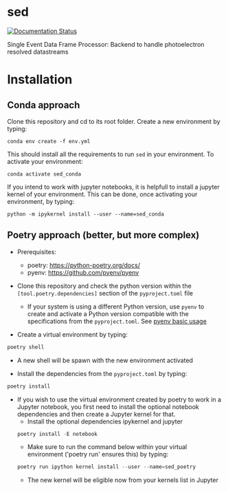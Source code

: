 # sed
[![Documentation Status](https://readthedocs.org/projects/sed/badge/?version=latest)](https://sed.readthedocs.io/en/latest/?badge=latest)


Single Event Data Frame Processor: Backend to handle photoelectron resolved datastreams

# Installation

## Conda approach

Clone this repository and cd to its root folder.
Create a new environment by typing:
```
conda env create -f env.yml
```
This should install all the requirements to run `sed` in your environment.
To activate your environment:
```
conda activate sed_conda
```
If you intend to work with jupyter notebooks, it is helpfull to install a jupyter kernel of your environment. This can be done, once activating your environment, by typing:
```
python -m ipykernel install --user --name=sed_conda
```


## Poetry approach (better, but more complex)

- Prerequisites:
  + poetry: https://python-poetry.org/docs/
  + pyenv: https://github.com/pyenv/pyenv

- Clone this repository and check the python version within the `[tool.poetry.dependencies]` section of the `pyproject.toml` file
  + If your system is using a different Python version, use `pyenv` to create and activate a Python version compatible with the specifications from the `pyproject.toml`. See [pyenv basic usage](https://github.com/pyenv/pyenv)
- Create a virtual environment by typing:
```python
poetry shell
```
  + A new shell will be spawn with the new environment activated

- Install the dependencies from the `pyproject.toml` by typing:
```python
poetry install
```

- If you wish to use the virtual environment created by poetry to work in a Jupyter notebook, you first need to install the optional notebook dependencies and then create a Jupyter kernel for that.
  + Install the optional dependencies ipykernel and jupyter
  ```python
  poetry install -E notebook
  ```
  + Make sure to run the command below within your virtual environment ('poetry run' ensures this) by typing:
  ```python
  poetry run ipython kernel install --user --name=sed_poetry
  ```
  + The new kernel will be eligible now from your kernels list in Jupyter

